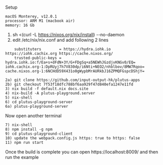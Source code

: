 Setup

    macOS Monterey, v12.0.1
    processor: ARM M1 (macbook air)
    memory: 16 Gb
 
 1) sh <(curl -L https://nixos.org/nix/install) --no-daemon
 2) edit /etc/nix/nix.conf and add following 2 lines
 ```console
     substituters        = https://hydra.iohk.io https://iohk.cachix.org https://cache.nixos.org/
     trusted-public-keys = hydra.iohk.io:f/Ea+s+dFdN+3Y/G+FDgSq+a5NEWhJGzdjvKNGv0/EQ= iohk.cachix.org-1:DpRUyj7h7V830dp/i6Nti+NEO2/nhblbov/8MW7Rqoo= cache.nixos.org-1:6NCHdD59X431o0gWypbMrAURkbJ16ZPMQFGspcDShjY=
 ```
 ```console
 2a) git clone https://github.com/input-output-hk/plutus-apps
 2b) git checkout 7f53f18dfc788bf6aa929f47d840efa1247e11fd
 3) nix build -f default.nix docs.site
 4) nix-build -A plutus-playground.server
 5) nix-shell
 6) cd plutus-playground-server 
6a) plutus-playground-server
```

Now open another terminal 
```console
7) nix-shell
8) npm install -g npm
9) cd plutus-playground-client
10) update the webpack.config.js https: true to https: false
11) npm run start
```

Once the build is complete you can open  https://localhost:8009/ and then run the example
 
